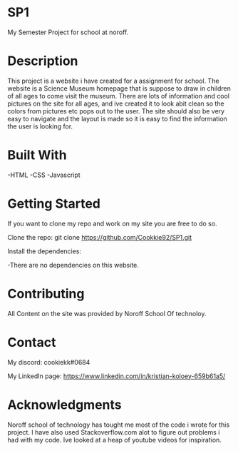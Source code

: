 # SP1
My Semester Project for school at noroff.

# Description
This project is a website i have created for a assignment for school.
The website is a Science Museum homepage that is suppose to draw in children of all ages to come visit the museum.
There are lots of information and cool pictures on the site for all ages, and ive created it to look abit clean so the colors from pictures etc pops out to the user.
The site should also be very easy to navigate and the layout is made so it is easy to find the information the user is looking for.

# Built With
-HTML
-CSS
-Javascript

# Getting Started
If you want to clone my repo and work on my site you are free to do so.

Clone the repo: git clone https://github.com/Cookkie92/SP1.git

Install the dependencies:

-There are no dependencies on this website.

# Contributing
All Content on the site was provided by Noroff School Of technoloy.

# Contact
My discord: cookiekk#0684

My LinkedIn page: https://www.linkedin.com/in/kristian-koloey-659b61a5/

# Acknowledgments
Noroff school of technology has tought me most of the code i wrote for this project. I have also used Stackoverflow.com alot to figure out problems i had with my code. Ive looked at a heap of youtube videos for inspiration.
